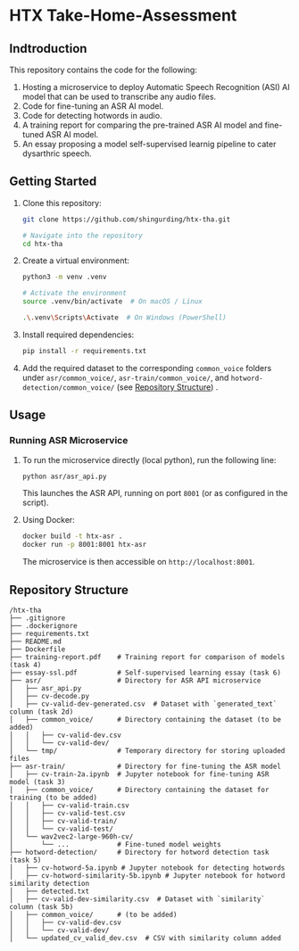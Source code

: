 # HTX Take-Home-Assessment


## Indtroduction

This repository contains the code for the following:

1. Hosting a microservice to deploy Automatic Speech Recognition (ASI) AI model that can be used to transcribe any audio files.
2. Code for fine-tuning an ASR AI model.
3. Code for detecting hotwords in audio.
4. A training report for comparing the pre-trained ASR AI model and fine-tuned ASR AI model.
5. An essay proposing a model self-supervised learnig pipeline to cater dysarthric speech.


## Getting Started

1. Clone this repository:

    ```bash
    git clone https://github.com/shingurding/htx-tha.git

    # Navigate into the repository
    cd htx-tha
    ```

2. Create a virtual environment:
   
    ```bash
    python3 -m venv .venv

    # Activate the environment
    source .venv/bin/activate  # On macOS / Linux

    .\.venv\Scripts\Activate  # On Windows (PowerShell)
    ```

3. Install required dependencies:

    ```bash
    pip install -r requirements.txt
    ```

4. Add the required dataset to the corresponding `common_voice` folders under `asr/common_voice/`, `asr-train/common_voice/`, and `hotword-detection/common_voice/` (see [Repository Structure](#repository-structure))
.


## Usage

### Running ASR Microservice

1. To run the microservice directly (local python), run the following line:

    ```bash
    python asr/asr_api.py
    ```
    This launches the ASR API, running on port `8001` (or as configured in the script).

2. Using Docker:

    ```bash
    docker build -t htx-asr .
    docker run -p 8001:8001 htx-asr
    ```
    The microservice is then accessible on `http://localhost:8001`.


## Repository Structure

```
/htx-tha
├── .gitignore
├── .dockerignore
├── requirements.txt
├── README.md
├── Dockerfile
├── training-report.pdf    # Training report for comparison of models (task 4)
├── essay-ssl.pdf          # Self-supervised learning essay (task 6)
├── asr/                   # Directory for ASR API microservice
│   ├── asr_api.py         
│   ├── cv-decode.py 
│   ├── cv-valid-dev-generated.csv  # Dataset with `generated_text` column (task 2d)
│   ├── common_voice/      # Directory containing the dataset (to be added)
│   │   ├── cv-valid-dev.csv
│   │   └── cv-valid-dev/ 
│   └── tmp/               # Temporary directory for storing uploaded files
├── asr-train/             # Directory for fine-tuning the ASR model
│   ├── cv-train-2a.ipynb  # Jupyter notebook for fine-tuning ASR model (task 3)
│   ├── common_voice/      # Directory containing the dataset for training (to be added)
│   │   ├── cv-valid-train.csv
│   │   ├── cv-valid-test.csv
│   │   ├── cv-valid-train/
│   │   └── cv-valid-test/
│   └── wav2vec2-large-960h-cv/
│       └── ...            # Fine-tuned model weights
├── hotword-detection/     # Directory for hotword detection task (task 5)
│   ├── cv-hotword-5a.ipynb # Jupyter notebook for detecting hotwords
│   ├── cv-hotword-similarity-5b.ipynb # Jupyter notebook for hotword similarity detection
│   ├── detected.txt 
│   ├── cv-valid-dev-similarity.csv  # Dataset with `similarity` column (task 5b)
│   ├── common_voice/      # (to be added)
│   │   ├── cv-valid-dev.csv
│   │   └── cv-valid-dev/
│   └── updated_cv_valid_dev.csv  # CSV with similarity column added
```